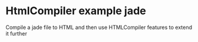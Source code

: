 
# HtmlCompiler example jade

Compile a jade file to HTML and then use HTMLCompiler features to extend it further
